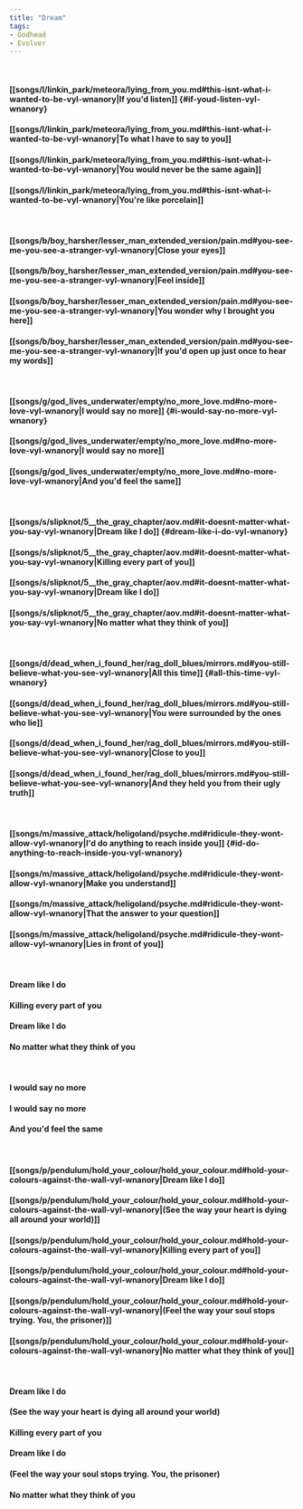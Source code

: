```yaml
---
title: "Dream"
tags:
- Godhead
- Evolver
---
```

&nbsp;
#### [[songs/l/linkin_park/meteora/lying_from_you.md#this-isnt-what-i-wanted-to-be-vyl-wnanory|If you'd listen]] {#if-youd-listen-vyl-wnanory}
#### [[songs/l/linkin_park/meteora/lying_from_you.md#this-isnt-what-i-wanted-to-be-vyl-wnanory|To what I have to say to you]]
#### [[songs/l/linkin_park/meteora/lying_from_you.md#this-isnt-what-i-wanted-to-be-vyl-wnanory|You would never be the same again]]
#### [[songs/l/linkin_park/meteora/lying_from_you.md#this-isnt-what-i-wanted-to-be-vyl-wnanory|You're like porcelain]]
&nbsp;
#### [[songs/b/boy_harsher/lesser_man_extended_version/pain.md#you-see-me-you-see-a-stranger-vyl-wnanory|Close your eyes]]
#### [[songs/b/boy_harsher/lesser_man_extended_version/pain.md#you-see-me-you-see-a-stranger-vyl-wnanory|Feel inside]]
#### [[songs/b/boy_harsher/lesser_man_extended_version/pain.md#you-see-me-you-see-a-stranger-vyl-wnanory|You wonder why I brought you here]]
#### [[songs/b/boy_harsher/lesser_man_extended_version/pain.md#you-see-me-you-see-a-stranger-vyl-wnanory|If you'd open up just once to hear my words]]
&nbsp;
#### [[songs/g/god_lives_underwater/empty/no_more_love.md#no-more-love-vyl-wnanory|I would say no more]] {#i-would-say-no-more-vyl-wnanory}
#### [[songs/g/god_lives_underwater/empty/no_more_love.md#no-more-love-vyl-wnanory|I would say no more]]
#### [[songs/g/god_lives_underwater/empty/no_more_love.md#no-more-love-vyl-wnanory|And you'd feel the same]]
&nbsp;
#### [[songs/s/slipknot/5__the_gray_chapter/aov.md#it-doesnt-matter-what-you-say-vyl-wnanory|Dream like I do]] {#dream-like-i-do-vyl-wnanory}
#### [[songs/s/slipknot/5__the_gray_chapter/aov.md#it-doesnt-matter-what-you-say-vyl-wnanory|Killing every part of you]]
#### [[songs/s/slipknot/5__the_gray_chapter/aov.md#it-doesnt-matter-what-you-say-vyl-wnanory|Dream like I do]]
#### [[songs/s/slipknot/5__the_gray_chapter/aov.md#it-doesnt-matter-what-you-say-vyl-wnanory|No matter what they think of you]]
&nbsp;
#### [[songs/d/dead_when_i_found_her/rag_doll_blues/mirrors.md#you-still-believe-what-you-see-vyl-wnanory|All this time]] {#all-this-time-vyl-wnanory}
#### [[songs/d/dead_when_i_found_her/rag_doll_blues/mirrors.md#you-still-believe-what-you-see-vyl-wnanory|You were surrounded by the ones who lie]]
#### [[songs/d/dead_when_i_found_her/rag_doll_blues/mirrors.md#you-still-believe-what-you-see-vyl-wnanory|Close to you]]
#### [[songs/d/dead_when_i_found_her/rag_doll_blues/mirrors.md#you-still-believe-what-you-see-vyl-wnanory|And they held you from their ugly truth]]
&nbsp;
#### [[songs/m/massive_attack/heligoland/psyche.md#ridicule-they-wont-allow-vyl-wnanory|I'd do anything to reach inside you]] {#id-do-anything-to-reach-inside-you-vyl-wnanory}
#### [[songs/m/massive_attack/heligoland/psyche.md#ridicule-they-wont-allow-vyl-wnanory|Make you understand]]
#### [[songs/m/massive_attack/heligoland/psyche.md#ridicule-they-wont-allow-vyl-wnanory|That the answer to your question]]
#### [[songs/m/massive_attack/heligoland/psyche.md#ridicule-they-wont-allow-vyl-wnanory|Lies in front of you]]
&nbsp;
#### Dream like I do
#### Killing every part of you
#### Dream like I do
#### No matter what they think of you
&nbsp;
#### I would say no more
#### I would say no more
#### And you'd feel the same
&nbsp;
#### [[songs/p/pendulum/hold_your_colour/hold_your_colour.md#hold-your-colours-against-the-wall-vyl-wnanory|Dream like I do]]
#### [[songs/p/pendulum/hold_your_colour/hold_your_colour.md#hold-your-colours-against-the-wall-vyl-wnanory|(See the way your heart is dying all around your world)]]
#### [[songs/p/pendulum/hold_your_colour/hold_your_colour.md#hold-your-colours-against-the-wall-vyl-wnanory|Killing every part of you]]
#### [[songs/p/pendulum/hold_your_colour/hold_your_colour.md#hold-your-colours-against-the-wall-vyl-wnanory|Dream like I do]]
#### [[songs/p/pendulum/hold_your_colour/hold_your_colour.md#hold-your-colours-against-the-wall-vyl-wnanory|(Feel the way your soul stops trying. You, the prisoner)]]
#### [[songs/p/pendulum/hold_your_colour/hold_your_colour.md#hold-your-colours-against-the-wall-vyl-wnanory|No matter what they think of you]]
&nbsp;
#### Dream like I do
#### (See the way your heart is dying all around your world)
#### Killing every part of you
#### Dream like I do
#### (Feel the way your soul stops trying. You, the prisoner)
#### No matter what they think of you
